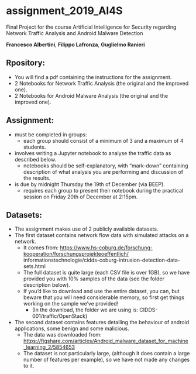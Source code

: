 # assignment_2019_AI4S
Final Project for the course Artificial Intelligence for Security regarding Network Traffic Analysis and Android Malware Detection

**Francesco Albertini**, **Filippo Lafronza**, **Guglielmo Ranieri**

## Rpository:
- You will find a pdf containing the instructions for the assignment. 
- 2 Notebooks for Network Traffic Analysis (the original and the improved one).
- 2 Notebooks for Android Malware Analysis (the original and the improved one).

## Assignment:

- must be completed in groups:
  - each group should consist of a minimum of 3 and a maximum of 4 students.
- involves writing a Jupyter notebook to analyse the traffic data as described below.
  - notebooks should be self-explanatory, with “mark-down” containing description of what
analysis you are performing and discussion of the results.
- is due by midnight Thursday the 19th of December (via BEEP).
  - requires each group to present their notebook during the practical session on Friday 20th of
December at 2:15pm.

## Datasets:

- The assignment makes use of 2 publicly available datasets.
- The first dataset contains network flow data with simulated attacks on a network.
  - It comes from: https://www.hs-coburg.de/forschung-kooperation/forschungsprojekteoeffentlich/
informationstechnologie/cidds-coburg-intrusion-detection-data-sets.html
  - The full dataset is quite large (each CSV file is over 1GB), so we have provided you with
10% samples of the data (see the folder description below).
  - If you’d like to download and use the entire dataset, you can, but beware that you will
need considerable memory, so first get things working on the sample we’ve provided!
    - (In the download, the folder we are using is: CIDDS-001/traffic/OpenStack)
- The second dataset contains features detailing the behaviour of android applications, some benign
and some malicious.
  - The data was downloaded from:
https://figshare.com/articles/Android_malware_dataset_for_machine_learning_2/5854653
  - The dataset is not particularly large, (although it does contain a large number of features
per example), so we have not made any changes to it.

